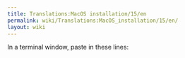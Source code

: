 ```yaml
---
title: Translations:MacOS installation/15/en
permalink: wiki/Translations:MacOS_installation/15/en/
layout: wiki
---
```


In a terminal window, paste in these lines:
